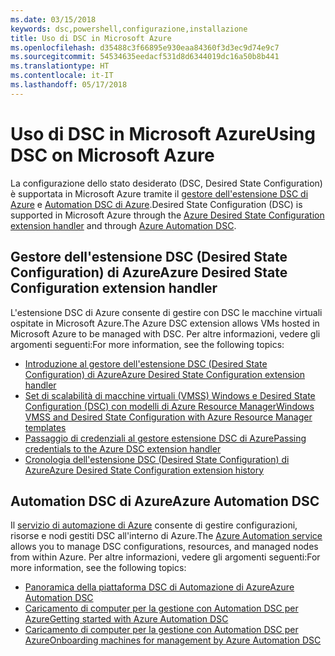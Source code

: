 ```yaml
---
ms.date: 03/15/2018
keywords: dsc,powershell,configurazione,installazione
title: Uso di DSC in Microsoft Azure
ms.openlocfilehash: d35488c3f66895e930eaa84360f3d3ec9d74e9c7
ms.sourcegitcommit: 54534635eedacf531d8d6344019dc16a50b8b441
ms.translationtype: HT
ms.contentlocale: it-IT
ms.lasthandoff: 05/17/2018
---
```

# <a name="using-dsc-on-microsoft-azure"></a><span data-ttu-id="6ae9a-103">Uso di DSC in Microsoft Azure</span><span class="sxs-lookup"><span data-stu-id="6ae9a-103">Using DSC on Microsoft Azure</span></span>

<span data-ttu-id="6ae9a-104">La configurazione dello stato desiderato (DSC, Desired State Configuration) è supportata in Microsoft Azure tramite il [gestore dell'estensione DSC di Azure](/azure/virtual-machines/virtual-machines-windows-extensions-dsc-overview) e [Automation DSC di Azure](/azure/automation/automation-dsc-overview).</span><span class="sxs-lookup"><span data-stu-id="6ae9a-104">Desired State Configuration (DSC) is supported in Microsoft Azure through the [Azure Desired State Configuration extension handler](/azure/virtual-machines/virtual-machines-windows-extensions-dsc-overview) and through [Azure Automation DSC](/azure/automation/automation-dsc-overview).</span></span>

## <a name="azure-desired-state-configuration-extension-handler"></a><span data-ttu-id="6ae9a-105">Gestore dell'estensione DSC (Desired State Configuration) di Azure</span><span class="sxs-lookup"><span data-stu-id="6ae9a-105">Azure Desired State Configuration extension handler</span></span>

<span data-ttu-id="6ae9a-106">L'estensione DSC di Azure consente di gestire con DSC le macchine virtuali ospitate in Microsoft Azure.</span><span class="sxs-lookup"><span data-stu-id="6ae9a-106">The Azure DSC extension allows VMs hosted in Microsoft Azure to be managed with DSC.</span></span>
<span data-ttu-id="6ae9a-107">Per altre informazioni, vedere gli argomenti seguenti:</span><span class="sxs-lookup"><span data-stu-id="6ae9a-107">For more information, see the following topics:</span></span>

- [<span data-ttu-id="6ae9a-108">Introduzione al gestore dell'estensione DSC (Desired State Configuration) di Azure</span><span class="sxs-lookup"><span data-stu-id="6ae9a-108">Azure Desired State Configuration extension handler</span></span>](/azure/virtual-machines/virtual-machines-windows-extensions-dsc-overview)
- [<span data-ttu-id="6ae9a-109">Set di scalabilità di macchine virtuali (VMSS) Windows e Desired State Configuration (DSC) con modelli di Azure Resource Manager</span><span class="sxs-lookup"><span data-stu-id="6ae9a-109">Windows VMSS and Desired State Configuration with Azure Resource Manager templates</span></span>](/azure/virtual-machines/virtual-machines-windows-extensions-dsc-template)
- [<span data-ttu-id="6ae9a-110">Passaggio di credenziali al gestore estensione DSC di Azure</span><span class="sxs-lookup"><span data-stu-id="6ae9a-110">Passing credentials to the Azure DSC extension handler</span></span>](/azure/virtual-machines/virtual-machines-windows-extensions-dsc-credentials)
- [<span data-ttu-id="6ae9a-111">Cronologia dell'estensione DSC (Desired State Configuration) di Azure</span><span class="sxs-lookup"><span data-stu-id="6ae9a-111">Azure Desired State Configuration extension history</span></span>](azureDscexthistory.md)

## <a name="azure-automation-dsc"></a><span data-ttu-id="6ae9a-112">Automation DSC di Azure</span><span class="sxs-lookup"><span data-stu-id="6ae9a-112">Azure Automation DSC</span></span>

<span data-ttu-id="6ae9a-113">Il [servizio di automazione di Azure](https://azure.microsoft.com/services/automation/) consente di gestire configurazioni, risorse e nodi gestiti DSC all'interno di Azure.</span><span class="sxs-lookup"><span data-stu-id="6ae9a-113">The [Azure Automation service](https://azure.microsoft.com/services/automation/) allows you to manage DSC configurations, resources, and managed nodes from within Azure.</span></span> <span data-ttu-id="6ae9a-114">Per altre informazioni, vedere gli argomenti seguenti:</span><span class="sxs-lookup"><span data-stu-id="6ae9a-114">For more information, see the following topics:</span></span>

- [<span data-ttu-id="6ae9a-115">Panoramica della piattaforma DSC di Automazione di Azure</span><span class="sxs-lookup"><span data-stu-id="6ae9a-115">Azure Automation DSC</span></span>](/azure/automation/automation-dsc-overview)
- [<span data-ttu-id="6ae9a-116">Caricamento di computer per la gestione con Automation DSC per Azure</span><span class="sxs-lookup"><span data-stu-id="6ae9a-116">Getting started with Azure Automation DSC</span></span>](/azure/automation/automation-dsc-getting-started)
- [<span data-ttu-id="6ae9a-117">Caricamento di computer per la gestione con Automation DSC per Azure</span><span class="sxs-lookup"><span data-stu-id="6ae9a-117">Onboarding machines for management by Azure Automation DSC</span></span>](/azure/automation/automation-dsc-onboarding)